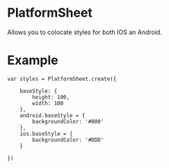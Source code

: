 # PlatformSheet

Allows you to colocate styles for both IOS an Android.


# Example

```
var styles = PlatformSheet.create({
    
    baseStyle: {
        height: 100,
        width: 100        
    },
    android.baseStyle = {
        backgroundColor: '#000'
    },
    ios.baseStyle = {
        backgroundColor: '#DDD'
    }

})
```